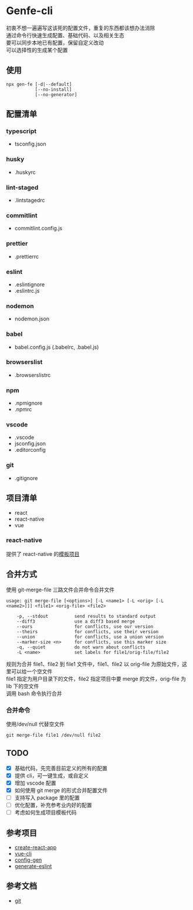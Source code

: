 # Genfe-cli

初衷不想一遍遍写这该死的配置文件，重复的东西都该想办法消除  
通过命令行快速生成配置、基础代码、以及相关生态  
要可以同步本地已有配置，保留自定义改动  
可以选择性的生成某个配置

## 使用

```
npx gen-fe [-d|--default]
           [--no-install]
           [--no-generator]
```

## 配置清单

### typescript

- tsconfig.json

### husky

- .huskyrc

### lint-staged

- .lintstagedrc

### commitlint

- commitlint.config.js

### prettier

- .prettierrc

### eslint

- .eslintignore
- .eslintrc.js

### nodemon

- nodemon.json

### babel

- babel.config.js (.babelrc, .babel.js)

### browserslist

- .browserslistrc

### npm

- .npmignore
- .npmrc

### vscode

- .vscode
- jsconfig.json
- .editorconfig

### git

- .gitignore

## 项目清单

- react
- react-native
- vue

### react-native

提供了 react-native 的[模板项目](https://github.com/TaumuLu/react-native-template-batty)

## 合并方式

使用 git-merge-file 三路文件合并命令合并文件

```
usage: git merge-file [<options>] [-L <name1> [-L <orig> [-L <name2>]]] <file1> <orig-file> <file2>

    -p, --stdout          send results to standard output
    --diff3               use a diff3 based merge
    --ours                for conflicts, use our version
    --theirs              for conflicts, use their version
    --union               for conflicts, use a union version
    --marker-size <n>     for conflicts, use this marker size
    -q, --quiet           do not warn about conflicts
    -L <name>             set labels for file1/orig-file/file2
```

规则为合并 file1、file2 到 file1 文件中，file1、file2 以 orig-file 为原始文件，这里可以给一个空文件  
file1 指定为用户目录下的文件，file2 指定项目中要 merge 的文件，orig-file 为 lib 下的空文件  
调用 bash 命令执行合并

### 合并命令

使用/dev/null 代替空文件

```
git merge-file file1 /dev/null file2
```

## TODO

- [x] 基础代码，先完善目前定义的所有的配置
- [x] 提供 cli，可一键生成，或自定义
- [x] 增加 vscode 配置
- [x] 如何使用 git merge 的形式合并配置文件
- [ ] 支持写入 package 里的配置
- [ ] 优化配置，补充参考业内好的配置
- [ ] 考虑如何生成项目模板代码

## 参考项目

- [create-react-app](https://github.com/facebook/create-react-app)
- [vue-cli](https://github.com/vuejs/vue-cli)
- [config-gen](https://github.com/cszatma/config-gen)
- [generate-eslint](https://github.com/generate/generate-eslint)

## 参考文档

- [git](https://www.php.cn/manual/view/35026.html)

